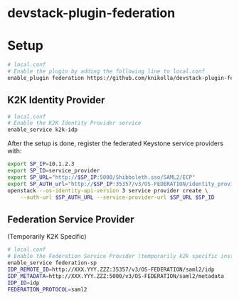 # devstack-plugin-federation

# Setup
```bash
# local.conf
# Enable the plugin by adding the following line to local.conf
enable_plugin federation https://github.com/knikolla/devstack-plugin-federation.git
```

## K2K Identity Provider
```bash
# local.conf
# Enable the K2K Identity Provider service
enable_service k2k-idp
```

After the setup is done, register the federated Keystone service providers with:
```bash
export SP_IP=10.1.2.3
export SP_ID=service_provider
export SP_URL="http://$SP_IP:5000/Shibboleth.sso/SAML2/ECP"
export SP_AUTH_url="http://$SP_IP:35357/v3/OS-FEDERATION/identity_providers/keystone-idp/protocols/saml2/auth"
openstack --os-identity-api-version 3 service provider create \
    --auth-url $SP_AUTH_URL --service-provider-url $SP_URL $SP_ID
```

## Federation Service Provider
(Temporarily K2K Specific)
```bash
# local.conf
# Enable the Federation Service Provider (temporarily k2k specific instructions)
enable_service federation-sp
IDP_REMOTE_ID=http://XXX.YYY.ZZZ:35357/v3/OS-FEDERATION/saml2/idp
IDP_METADATA=http://XXX.YYY.ZZZ:5000/v3/OS-FEDERATION/saml2/metadata
IDP_ID=idp
FEDERATION_PROTOCOL=saml2
```